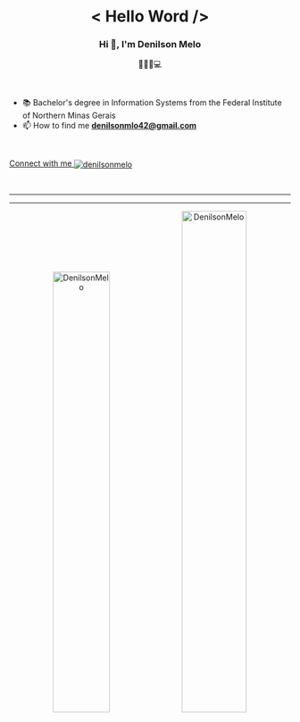 <h1 align="center">< Hello Word /> </h1>

<h3 align="center">Hi 👋, I'm Denilson Melo</h3>
<p align="center">👩🏽‍💻💻</p>

<br>

- 📚 Bachelor's degree in Information Systems from the Federal Institute of Northern Minas Gerais
- 📫 How to find me **denilsonmlo42@gmail.com**

<br>
 
<p>
<a href="https://linkedin.com/in/denilsonmelo" target="blank">Connect with me  <img align="center" src="https://img.shields.io/badge/LinkedIn-0077B5?style=for-the-badge&logo=linkedin&logoColor=white" alt="denilsonmelo" height="" width="" /></a>
</p>
<br>

---

---

<p align="center">
<img src="https://github-readme-stats.vercel.app/api?username=DenilsonMelo&show_icons=true&theme=great-gatsby" alt="DenilsonMelo" width="45%" />
<img src="https://github-readme-streak-stats.herokuapp.com/?user=denilsonmelo&theme=highcontrast" alt="DenilsonMelo" width="48%"/>
</p>


